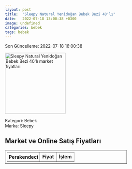 ```yaml
---
layout: post
title:  "Sleepy Natural Yenidoğan Bebek Bezi 40'lı"
date:   2022-07-18 13:00:38 +0300
image: undefined
categories: bebek
tags: bebek
---
```


Son Güncelleme: 2022-07-18 16:00:38

<img src="undefined" width="200" alt="Sleepy Natural Yenidoğan Bebek Bezi 40'lı market fiyatları" />

Kategori: Bebek
<br />
Marka: Sleepy

<h2>Market ve Online Satış Fiyatları</h2>

<table border="1" style="padding: 5px;width:80%;">
  <tr>
    <td style="padding: 5px;"><strong>Perakendeci</strong></td>
    <td><strong>Fiyat</strong></td>
    <td><strong>İşlem</strong></td>
  </tr>
  
</table>

